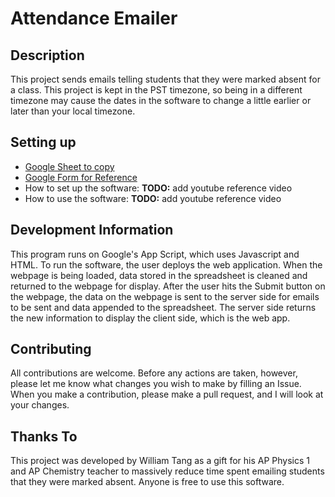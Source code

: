 # Attendance Emailer
## Description
This project sends emails telling students that they were marked absent for a class. This project is kept in the PST timezone, so being in a different timezone may cause the dates in the software to change a little earlier or later than your local timezone.

## Setting up
- [Google Sheet to copy](https://docs.google.com/spreadsheets/d/1DeQIiDuARJ-xWsqOQHVprYn9PcHL9GPKT5t3831ABv8/copy)
- [Google Form for Reference](https://forms.gle/GYksikK1zg6VXFkN8)
- How to set up the software: **TODO:** add youtube reference video
- How to use the software: **TODO:** add youtube reference video

## Development Information
This program runs on Google's App Script, which uses Javascript and HTML. To run the software, the user deploys the web application. When the webpage is being loaded, data stored in the spreadsheet is cleaned and returned to the webpage for display. After the user hits the Submit button on the webpage, the data on the webpage is sent to the server side for emails to be sent and data appended to the spreadsheet. The server side returns the new information to display the client side, which is the web app.

## Contributing
All contributions are welcome. Before any actions are taken, however, please let me know what changes you wish to make by filling an Issue. When you make a contribution, please make a pull request, and I will look at your changes.

## Thanks To
This project was developed by William Tang as a gift for his AP Physics 1 and AP Chemistry teacher to massively reduce time spent emailing students that they were marked absent. Anyone is free to use this software. 
